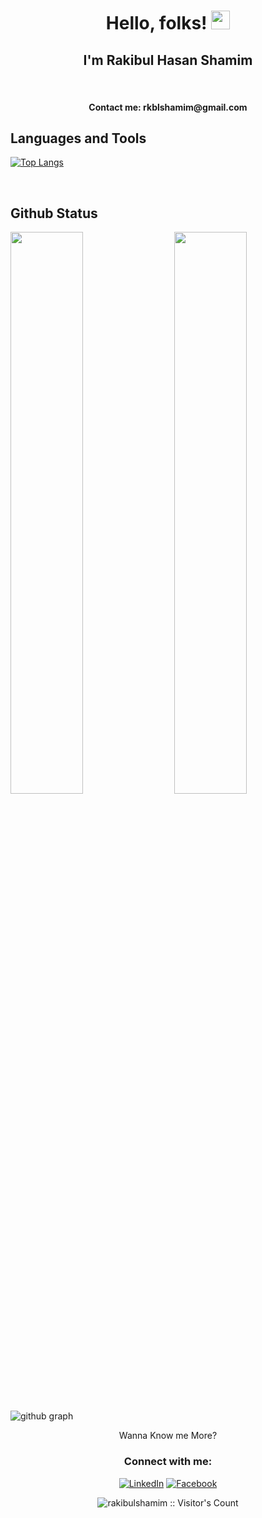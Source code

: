 
#  <h1 align="center">Hello, folks! <img src="https://raw.githubusercontent.com/MartinHeinz/MartinHeinz/master/wave.gif" width="30px">

## <h2 align="center">I'm Rakibul Hasan Shamim
<br>
 <h4 align="center">Contact me: rkblshamim@gmail.com<br>


## Languages and Tools

[![Top Langs](https://github-readme-stats.vercel.app/api/top-langs/?username=rakibulshamim&theme=react)](https://github.com/NurTasin/github-readme-stats)


 <br />

## Github Status

<img  src="https://github-readme-stats.vercel.app/api?username=rakibulshamim&count_private=true&show_icons=true&hide_border=true&theme=react" width="48%" align="right" >
<img  src="https://github-readme-streak-stats.herokuapp.com/?user=rakibulshamim&theme=react" width="48%" >


![github graph](https://activity-graph.herokuapp.com/graph?username=rakibulshamim&theme=react-dark)



<p align="center">Wanna Know me More?</p>

<h3 align="center">Connect with me:</h3>


<p align="center"> 
<a href="https://www.linkedin.com/in/rkblshamim/">
<img src="https://img.shields.io/badge/LinkedIn-Rakibul Hasan Shamim-blue" alt="LinkedIn" /></a> 
<a href="https://www.facebook.com/rkblshamim/">
<img src="https://img.shields.io/badge/Facebook-Rakibul Hasan Shamim-blue" alt="Facebook" /></a> 

</p>

<p align="center"><img src="https://visitor-badge.laobi.icu/badge?page_id=rakibulshamim.rakibulshamim" alt="rakibulshamim :: Visitor's Count" /></p>
